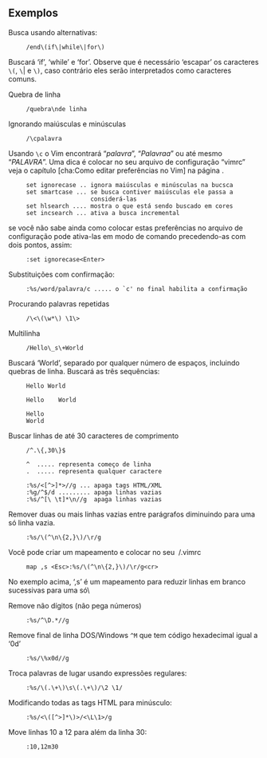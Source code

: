 Exemplos
-------------

Busca usando alternativas:

         /end\(if\|while\|for\)

Buscará ‘if’, ‘while’ e ‘for’.
Observe que é necessário ‘escapar’ os caracteres `\(`, `\`| e `\)`, caso
contrário eles serão interpretados como caracteres comuns.

Quebra de linha

         /quebra\nde linha

Ignorando maiúsculas e minúsculas

         /\cpalavra

Usando `\c` o Vim encontrará “*palavra*”,
“*Palavraa*” ou até mesmo
“*PALAVRA*”. Uma dica é colocar no seu arquivo
de configuração “vimrc” veja o capítulo [cha:Como editar preferências no
Vim] na página .

         set ignorecase .. ignora maiúsculas e minúsculas na bucsca
         set smartcase ... se busca contiver maiúsculas ele passa a 
                           considerá-las
         set hlsearch .... mostra o que está sendo buscado em cores
         set incsearch ... ativa a busca incremental

se você não sabe ainda como colocar estas preferências no arquivo de
configuração pode ativa-las em modo de comando precedendo-as com dois
pontos, assim:

         :set ignorecase<Enter>

Substituições com confirmação:

         :%s/word/palavra/c ..... o `c' no final habilita a confirmação

Procurando palavras repetidas

         /\<\(\w*\) \1\>

Multilinha

         /Hello\_s\+World

Buscará ‘World’, separado por qualquer número de espaços, incluindo
quebras de linha. Buscará as três sequências:

         Hello World

         Hello    World

         Hello
         World

Buscar linhas de até 30 caracteres de comprimento

         /^.\{,30\}$

         ^  ..... representa começo de linha
         .  ..... representa qualquer caractere

         :%s/<[^>]*>//g ... apaga tags HTML/XML
         :%g/^$/d ......... apaga linhas vazias
         :%s/^[\ \t]*\n//g  apaga linhas vazias

Remover duas ou mais linhas vazias entre parágrafos diminuindo para uma
só linha vazia.

         :%s/\(^\n\{2,}\)/\r/g

Você pode criar um mapeamento e colocar no seu  /.vimrc

         map ,s <Esc>:%s/\(^\n\{2,}\)/\r/g<cr>

No exemplo acima, ‘,s’ é um mapeamento para reduzir linhas
em branco sucessivas para uma só\

Remove não dígitos (não pega números)

         :%s/^\D.*//g

Remove final de linha DOS/Windows `^M` que tem código hexadecimal igual
a ‘0d’

         :%s/\%x0d//g

Troca palavras de lugar usando expressões regulares:

         :%s/\(.\+\)\s\(.\+\)/\2 \1/

Modificando todas as tags HTML para minúsculo:

         :%s/<\([^>]*\)>/<\L\1>/g

Move linhas 10 a 12 para além da linha 30:

         :10,12m30
